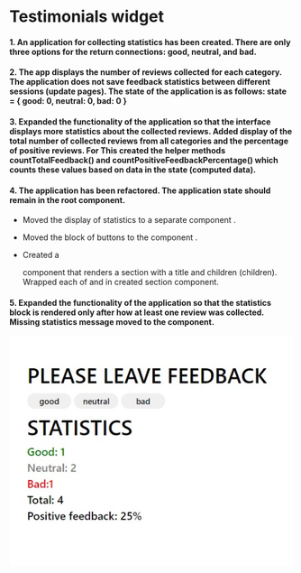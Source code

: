 # Testimonials widget

#### 1. An application for collecting statistics has been created. There are only three options for the return connections: good, neutral, and bad.

#### 2. The app displays the number of reviews collected for each category. The application does not save feedback statistics between different sessions (update pages). The state of the application is as follows: state = { good: 0, neutral: 0, bad: 0 }

#### 3. Expanded the functionality of the application so that the interface displays more statistics about the collected reviews. Added display of the total number of collected reviews from all categories and the percentage of positive reviews. For This created the helper methods countTotalFeedback() and countPositiveFeedbackPercentage() which counts these values ​​based on data in the state (computed data).

#### 4. The application has been refactored. The application state should remain in the root <App> component.

- Moved the display of statistics to a separate component
  <Statistics good={} neutral={} bad={} total={} positivePercentage={}>.

- Moved the block of buttons to the component
  <FeedbackOptions options={} onLeaveFeedback={}>.
- Created a <Section title=""> component that renders a section with a title and
  children (children). Wrapped each of <Statistics> and <FeedbackOptions> in
  created section component.

#### 5. Expanded the functionality of the application so that the statistics block is rendered only after how at least one review was collected. Missing statistics message moved to the <Notification message="There is no feedback"> component.

![feedback](./public/feedback.jpg)
